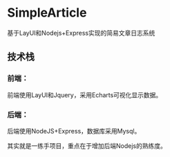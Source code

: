 # SimpleArticle
基于LayUI和Nodejs+Express实现的简易文章日志系统 
## 技术栈

### 前端：
前端使用LayUI和Jquery，采用Echarts可视化显示数据。

### 后端：
后端使用NodeJS+Express，数据库采用Mysql。

其实就是一练手项目，重点在于增加后端Nodejs的熟练度。
